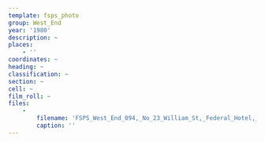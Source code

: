 ```yaml
---
template: fsps_photo
group: West_End
year: '1980'
description: ~
places:
    - ''
coordinates: ~
heading: ~
classification: ~
section: ~
cell: ~
film_roll: ~
files:
    -
        filename: 'FSPS_West_End_094,_No_23_William_St,_Federal_Hotel,_upstairs_games_room,_WE-4,_1980.png'
        caption: ''
---
```


